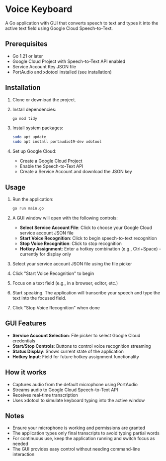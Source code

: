 # Voice Keyboard

A Go application with GUI that converts speech to text and types it into the active text field using Google Cloud Speech-to-Text.

## Prerequisites

- Go 1.21 or later
- Google Cloud Project with Speech-to-Text API enabled
- Service Account Key JSON file
- PortAudio and xdotool installed (see installation)

## Installation

1. Clone or download the project.

2. Install dependencies:
   ```bash
   go mod tidy
   ```

3. Install system packages:
   ```bash
   sudo apt update
   sudo apt install portaudio19-dev xdotool
   ```

4. Set up Google Cloud:
   - Create a Google Cloud Project
   - Enable the Speech-to-Text API
   - Create a Service Account and download the JSON key

## Usage

1. Run the application:
   ```bash
   go run main.go
   ```

2. A GUI window will open with the following controls:
   - **Select Service Account File**: Click to choose your Google Cloud service account JSON file
   - **Start Voice Recognition**: Click to begin speech-to-text recognition
   - **Stop Voice Recognition**: Click to stop recognition
   - **Hotkey Assignment**: Enter a hotkey combination (e.g., Ctrl+Space) - currently for display only

3. Select your service account JSON file using the file picker

4. Click "Start Voice Recognition" to begin

5. Focus on a text field (e.g., in a browser, editor, etc.)

6. Start speaking. The application will transcribe your speech and type the text into the focused field.

7. Click "Stop Voice Recognition" when done

## GUI Features

- **Service Account Selection**: File picker to select Google Cloud credentials
- **Start/Stop Controls**: Buttons to control voice recognition streaming
- **Status Display**: Shows current state of the application
- **Hotkey Input**: Field for future hotkey assignment functionality

## How it works

- Captures audio from the default microphone using PortAudio
- Streams audio to Google Cloud Speech-to-Text API
- Receives real-time transcription
- Uses xdotool to simulate keyboard typing into the active window

## Notes

- Ensure your microphone is working and permissions are granted
- The application types only final transcripts to avoid typing partial words
- For continuous use, keep the application running and switch focus as needed
- The GUI provides easy control without needing command-line interaction